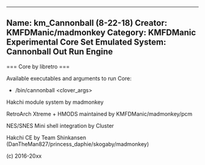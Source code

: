 -----------------------
Name: km_Cannonball (8-22-18)
Creator: KMFDManic/madmonkey
Category: KMFDManic Experimental Core Set
Emulated System: Cannonball Out Run Engine
-----------------------
=== Core by libretro ===

Available executables and arguments to run Core:
- /bin/cannonball <rom> <clover_args>

Hakchi module system by madmonkey

RetroArch Xtreme + HMODS maintained by KMFDManic/madmonkey/pcm

NES/SNES Mini shell integration by Cluster

Hakchi CE by Team Shinkansen (DanTheMan827/princess_daphie/skogaby/madmonkey)

(c) 2016-20xx
